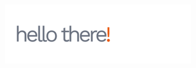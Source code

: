 <!--
    hi :)
-->

<a href="https://github.com/davidp-ro">
    <img src="https://github.com/davidp-ro/davidp-ro/blob/master/assets/header.png" alt="Header Image"/>
</a>
